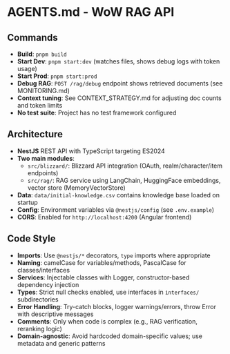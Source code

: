 # AGENTS.md - WoW RAG API

## Commands
- **Build**: `pnpm build`
- **Start Dev**: `pnpm start:dev` (watches files, shows debug logs with token usage)
- **Start Prod**: `pnpm start:prod`
- **Debug RAG**: `POST /rag/debug` endpoint shows retrieved documents (see MONITORING.md)
- **Context tuning**: See CONTEXT_STRATEGY.md for adjusting doc counts and token limits
- **No test suite**: Project has no test framework configured

## Architecture
- **NestJS** REST API with TypeScript targeting ES2024
- **Two main modules**:
  - `src/blizzard/`: Blizzard API integration (OAuth, realm/character/item endpoints)
  - `src/rag/`: RAG service using LangChain, HuggingFace embeddings, vector store (MemoryVectorStore)
- **Data**: `data/initial-knowledge.csv` contains knowledge base loaded on startup
- **Config**: Environment variables via `@nestjs/config` (see `.env.example`)
- **CORS**: Enabled for `http://localhost:4200` (Angular frontend)

## Code Style
- **Imports**: Use `@nestjs/*` decorators, `type` imports where appropriate
- **Naming**: camelCase for variables/methods, PascalCase for classes/interfaces
- **Services**: Injectable classes with Logger, constructor-based dependency injection
- **Types**: Strict null checks enabled, use interfaces in `interfaces/` subdirectories
- **Error Handling**: Try-catch blocks, logger warnings/errors, throw Error with descriptive messages
- **Comments**: Only when code is complex (e.g., RAG verification, reranking logic)
- **Domain-agnostic**: Avoid hardcoded domain-specific values; use metadata and generic patterns
